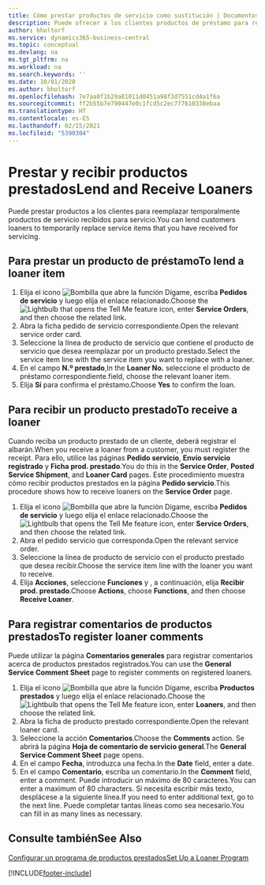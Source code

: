 ```yaml
---
title: Cómo prestar productos de servicio como sustitución | Documentos de Microsoft
description: Puede ofrecer a los clientes productos de préstamo para reemplazar temporalmente productos de servicio recibidos para servicio.
author: bholtorf
ms.service: dynamics365-business-central
ms.topic: conceptual
ms.devlang: na
ms.tgt_pltfrm: na
ms.workload: na
ms.search.keywords: ''
ms.date: 10/01/2020
ms.author: bholtorf
ms.openlocfilehash: 7e7aa8f1b29a81011d0451a98f3d7551cd4a1f6a
ms.sourcegitcommit: ff2b55b7e790447e0c1fcd5c2ec7f7610338ebaa
ms.translationtype: HT
ms.contentlocale: es-ES
ms.lasthandoff: 02/15/2021
ms.locfileid: "5390304"
---
```

# <a name="lend-and-receive-loaners"></a><span data-ttu-id="95dd2-103">Prestar y recibir productos prestados</span><span class="sxs-lookup"><span data-stu-id="95dd2-103">Lend and Receive Loaners</span></span>
<span data-ttu-id="95dd2-104">Puede prestar productos a los clientes para reemplazar temporalmente productos de servicio recibidos para servicio.</span><span class="sxs-lookup"><span data-stu-id="95dd2-104">You can lend customers loaners to temporarily replace service items that you have received for servicing.</span></span>  
  
## <a name="to-lend-a-loaner-item"></a><span data-ttu-id="95dd2-105">Para prestar un producto de préstamo</span><span class="sxs-lookup"><span data-stu-id="95dd2-105">To lend a loaner item</span></span>    
1. <span data-ttu-id="95dd2-106">Elija el icono ![Bombilla que abre la función Dígame](media/ui-search/search_small.png "Dígame qué desea hacer"), escriba **Pedidos de servicio** y luego elija el enlace relacionado.</span><span class="sxs-lookup"><span data-stu-id="95dd2-106">Choose the ![Lightbulb that opens the Tell Me feature](media/ui-search/search_small.png "Tell me what you want to do") icon, enter **Service Orders**, and then choose the related link.</span></span>  
2. <span data-ttu-id="95dd2-107">Abra la ficha pedido de servicio correspondiente.</span><span class="sxs-lookup"><span data-stu-id="95dd2-107">Open the relevant service order card.</span></span>  
3. <span data-ttu-id="95dd2-108">Seleccione la línea de producto de servicio que contiene el producto de servicio que desea reemplazar por un producto prestado.</span><span class="sxs-lookup"><span data-stu-id="95dd2-108">Select the service item line with the service item you want to replace with a loaner.</span></span>  
4. <span data-ttu-id="95dd2-109">En el campo **N.º prestado**,</span><span class="sxs-lookup"><span data-stu-id="95dd2-109">In the **Loaner No.**</span></span> <span data-ttu-id="95dd2-110">seleccione el producto de préstamo correspondiente.</span><span class="sxs-lookup"><span data-stu-id="95dd2-110">field, choose the relevant loaner item.</span></span>  
5. <span data-ttu-id="95dd2-111">Elija **Sí** para confirma el préstamo.</span><span class="sxs-lookup"><span data-stu-id="95dd2-111">Choose **Yes** to confirm the loan.</span></span>  

## <a name="to-receive-a-loaner"></a><span data-ttu-id="95dd2-112">Para recibir un producto prestado</span><span class="sxs-lookup"><span data-stu-id="95dd2-112">To receive a loaner</span></span>  
<span data-ttu-id="95dd2-113">Cuando reciba un producto prestado de un cliente, deberá registrar el albarán.</span><span class="sxs-lookup"><span data-stu-id="95dd2-113">When you receive a loaner from a customer, you must register the receipt.</span></span> <span data-ttu-id="95dd2-114">Para ello, utilice las páginas **Pedido servicio**, **Envío servicio registrado** y **Ficha prod. prestado**.</span><span class="sxs-lookup"><span data-stu-id="95dd2-114">You do this in the **Service Order**, **Posted Service Shipment**, and **Loaner Card** pages.</span></span> <span data-ttu-id="95dd2-115">Este procedimiento muestra cómo recibir productos prestados en la página **Pedido servicio**.</span><span class="sxs-lookup"><span data-stu-id="95dd2-115">This procedure shows how to receive loaners on the **Service Order** page.</span></span>  
  
1. <span data-ttu-id="95dd2-116">Elija el icono ![Bombilla que abre la función Dígame](media/ui-search/search_small.png "Dígame qué desea hacer"), escriba **Pedidos de servicio** y luego elija el enlace relacionado.</span><span class="sxs-lookup"><span data-stu-id="95dd2-116">Choose the ![Lightbulb that opens the Tell Me feature](media/ui-search/search_small.png "Tell me what you want to do") icon, enter **Service Orders**, and then choose the related link.</span></span>  
2. <span data-ttu-id="95dd2-117">Abra el pedido servicio que corresponda.</span><span class="sxs-lookup"><span data-stu-id="95dd2-117">Open the relevant service order.</span></span>  
3. <span data-ttu-id="95dd2-118">Seleccione la línea de producto de servicio con el producto prestado que desea recibir.</span><span class="sxs-lookup"><span data-stu-id="95dd2-118">Choose the service item line with the loaner you want to receive.</span></span>  
4. <span data-ttu-id="95dd2-119">Elija **Acciones**, seleccione **Funciones** y , a continuación, elija **Recibir prod. prestado**.</span><span class="sxs-lookup"><span data-stu-id="95dd2-119">Choose **Actions**, choose **Functions**, and then choose **Receive Loaner**.</span></span>  

## <a name="to-register-loaner-comments"></a><span data-ttu-id="95dd2-120">Para registrar comentarios de productos prestados</span><span class="sxs-lookup"><span data-stu-id="95dd2-120">To register loaner comments</span></span>  
<span data-ttu-id="95dd2-121">Puede utilizar la página **Comentarios generales** para registrar comentarios acerca de productos prestados registrados.</span><span class="sxs-lookup"><span data-stu-id="95dd2-121">You can use the **General Service Comment Sheet** page to register comments on registered loaners.</span></span>  
  
1. <span data-ttu-id="95dd2-122">Elija el icono ![Bombilla que abre la función Dígame](media/ui-search/search_small.png "Dígame qué desea hacer"), escriba **Productos prestados** y luego elija el enlace relacionado.</span><span class="sxs-lookup"><span data-stu-id="95dd2-122">Choose the ![Lightbulb that opens the Tell Me feature](media/ui-search/search_small.png "Tell me what you want to do") icon, enter **Loaners**, and then choose the related link.</span></span>  
2. <span data-ttu-id="95dd2-123">Abra la ficha de producto prestado correspondiente.</span><span class="sxs-lookup"><span data-stu-id="95dd2-123">Open the relevant loaner card.</span></span>  
3. <span data-ttu-id="95dd2-124">Seleccione la acción **Comentarios**.</span><span class="sxs-lookup"><span data-stu-id="95dd2-124">Choose the **Comments** action.</span></span> <span data-ttu-id="95dd2-125">Se abrirá la página **Hoja de comentario de servicio general**.</span><span class="sxs-lookup"><span data-stu-id="95dd2-125">The **General Service Comment Sheet** page opens.</span></span>  
4. <span data-ttu-id="95dd2-126">En el campo **Fecha**, introduzca una fecha.</span><span class="sxs-lookup"><span data-stu-id="95dd2-126">In the **Date** field, enter a date.</span></span>  
5. <span data-ttu-id="95dd2-127">En el campo **Comentario**, escriba un comentario.</span><span class="sxs-lookup"><span data-stu-id="95dd2-127">In the **Comment** field, enter a comment.</span></span> <span data-ttu-id="95dd2-128">Puede introducir un máximo de 80 caracteres.</span><span class="sxs-lookup"><span data-stu-id="95dd2-128">You can enter a maximum of 80 characters.</span></span> <span data-ttu-id="95dd2-129">Si necesita escribir más texto, desplácese a la siguiente línea.</span><span class="sxs-lookup"><span data-stu-id="95dd2-129">If you need to enter additional text, go to the next line.</span></span> <span data-ttu-id="95dd2-130">Puede completar tantas líneas como sea necesario.</span><span class="sxs-lookup"><span data-stu-id="95dd2-130">You can fill in as many lines as necessary.</span></span>  
  
## <a name="see-also"></a><span data-ttu-id="95dd2-131">Consulte también</span><span class="sxs-lookup"><span data-stu-id="95dd2-131">See Also</span></span>  
[<span data-ttu-id="95dd2-132">Configurar un programa de productos prestados</span><span class="sxs-lookup"><span data-stu-id="95dd2-132">Set Up a Loaner Program</span></span>](service-how-setup-loaner-program.md)   


[!INCLUDE[footer-include](includes/footer-banner.md)]